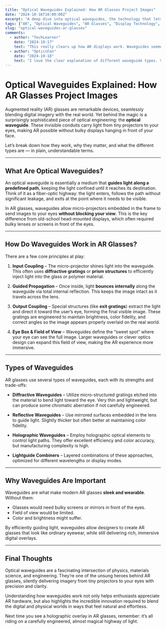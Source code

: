 ```yaml
---
title: "Optical Waveguides Explained: How AR Glasses Project Images"
date: "2024-10-16T10:00:00Z"
excerpt: "A deep dive into optical waveguides, the technology that lets AR glasses overlay digital content seamlessly onto the real world."
tags: ["AR", "Optical Waveguides", "AR Glasses", "Display Technology", "Evergreen"]
slug: "optical-waveguides-ar-glasses"
comments:
  - author: "TechLearner"
    date: "2024-10-17"
    text: "This really clears up how AR displays work. Waveguides seemed mysterious before!"
  - author: "OpticsFan"
    date: "2024-10-18"
    text: "I love the clear explanation of different waveguide types. Very useful."
---
```


# Optical Waveguides Explained: How AR Glasses Project Images

Augmented reality (AR) glasses are remarkable devices, seamlessly blending digital imagery with the real world. Yet behind the magic is a surprisingly sophisticated piece of optical engineering: the **optical waveguide**. These invisible conduits carry light from tiny projectors to your eyes, making AR possible without bulky displays hanging in front of your face.

Let’s break down how they work, why they matter, and what the different types are — in plain, understandable terms.

---

## What Are Optical Waveguides?

An optical waveguide is essentially a medium that **guides light along a predefined path**, keeping the light confined until it reaches its destination. Think of it as a fiber-optic highway: the light enters, follows the path without significant leakage, and exits at the point where it needs to be visible.  

In AR glasses, waveguides allow micro-projectors embedded in the frame to send images to your eyes **without blocking your view**. This is the key difference from old-school head-mounted displays, which often required bulky lenses or screens in front of the eyes.

---

## How Do Waveguides Work in AR Glasses?

There are a few core principles at play:

1. **Input Coupling** – The micro-projector shines light into the waveguide. This often uses **diffractive gratings** or **prism structures** to efficiently inject light into the glass or polymer material.

2. **Guided Propagation** – Once inside, light **bounces internally** along the waveguide via total internal reflection. This keeps the image intact as it travels across the lens.

3. **Output Coupling** – Special structures (like **exit gratings**) extract the light and direct it toward the user’s eye, forming the final visible image. These gratings are engineered to maintain brightness, color fidelity, and correct angles so the image appears properly overlaid on the real world.

4. **Eye Box & Field of View** – Waveguides define the “sweet spot” where your eye can see the full image. Larger waveguides or clever optics design can expand this field of view, making the AR experience more immersive.

---

## Types of Waveguides

AR glasses use several types of waveguides, each with its strengths and trade-offs:

- **Diffractive Waveguides** – Utilize micro-structured gratings etched into the material to bend light toward the eye. Very thin and lightweight, but can produce some chromatic aberration if not carefully engineered.

- **Reflective Waveguides** – Use mirrored surfaces embedded in the lens to guide light. Slightly thicker but often better at maintaining color fidelity.

- **Holographic Waveguides** – Employ holographic optical elements to control light paths. They offer excellent efficiency and color accuracy, but manufacturing complexity is high.

- **Lightguide Combiners** – Layered combinations of these approaches, optimized for different wavelengths or display modes.

---

## Why Waveguides Are Important

Waveguides are what make modern AR glasses **sleek and wearable**. Without them:

- Glasses would need bulky screens or mirrors in front of the eyes.
- Field of view would be limited.
- Color and brightness might suffer.

By efficiently guiding light, waveguides allow designers to create AR glasses that look like ordinary eyewear, while still delivering rich, immersive digital overlays.

---

## Final Thoughts

Optical waveguides are a fascinating intersection of physics, materials science, and engineering. They’re one of the unsung heroes behind AR glasses, silently delivering imagery from tiny projectors to your eyes with precision and clarity.  

Understanding how waveguides work not only helps enthusiasts appreciate AR hardware, but also highlights the incredible innovation required to blend the digital and physical worlds in ways that feel natural and effortless.

Next time you see a holographic overlay in AR glasses, remember: it’s all riding on a carefully engineered, almost magical highway of light.

